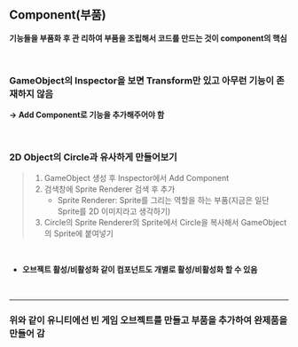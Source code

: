 ## Component(부품)
**기능들을 부품화 후 관 리하여 부품을 조립해서 코드를 만드는 것이 component의 핵심**

<br>

### GameObject의 Inspector을 보면 Transform만 있고 아무런 기능이 존재하지 않음
**-> Add Component로 기능을 추가해주어야 함**

<br>

### 2D Object의 Circle과 유사하게 만들어보기
> 1. GameObject 생성 후 Inspector에서 Add Component  
> 2. 검색창에 Sprite Renderer 검색 후 추가
> 	  * Sprite Renderer: Sprite를 그리는 역할을 하는 부품(지금은 일단 Sprite를 2D 이미지라고 생각하기)  
> 3. Circle의 Sprite Renderer의 Sprite에서 Circle을 복사해서 GameObject의 Sprite에 붙여넣기  

<br>

* **오브젝트 활성/비활성화 같이 컴포넌트도 개별로 활성/비활성화 할 수 있음**

<br>

***

### 위와 같이 유니티에선 빈 게임 오브젝트를 만들고 부품을 추가하여 완제품을 만들어 감
